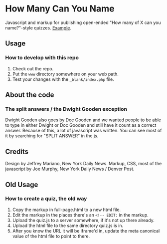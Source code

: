 # How Many Can You Name
Javascript and markup for publishing open-ended "How many of X can you name?"-style quizzes. [Example](http://www.nydailynews.com/sports/baseball/yankees/2-minute-quiz-yankee-opening-day-starters-article-1.3015205).

## Usage

### How to develop with this repo

1. Check out the repo.
2. Put the `www` directory somewhere on your web path.
3. Test your changes with the `_blank/index.php` file.

## About the code

### The split answers / the Dwight Gooden exception

Dwight Gooden also goes by Doc Gooden and we wanted people to be able to type in either Dwight or Doc Gooden and still have it count as a correct answer. Because of this, a lot of javascript was written. You can see most of it by searching for "SPLIT ANSWER" in the js.

## Credits

Design by Jeffrey Mariano, New York Daily News. Markup, CSS, most of the javascript by Joe Murphy, New York Daily News / Denver Post.

## Old Usage

### How to create a quiz, the old way

1. Copy the markup in full-page.html to a new html file.
2. Edit the markup in the places there's an `<!-- EDIT:` in the markup.
3. Upload the quiz.js to a server somewhere, if it's not up there already.
4. Upload the html file to the same directory quiz.js is in.
5. After you know the URL it will be iframe'd in, update the meta canonical value of the html file to point to there.
